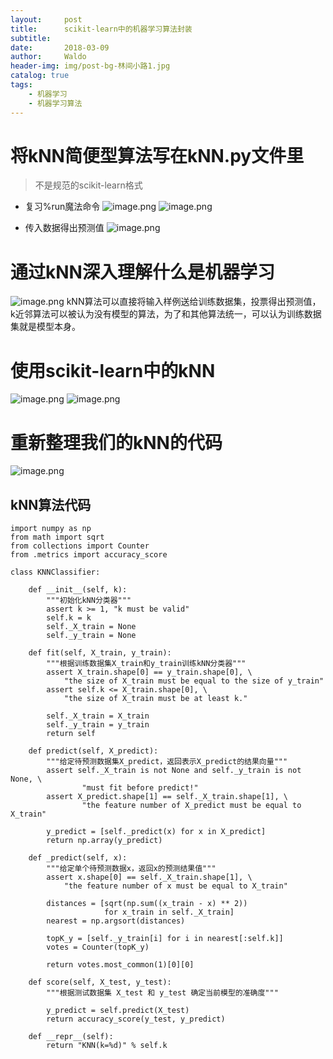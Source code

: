 ```yaml
---
layout:     post
title:      scikit-learn中的机器学习算法封装
subtitle:   
date:       2018-03-09
author:     Waldo
header-img: img/post-bg-林间小路1.jpg
catalog: true
tags:
    - 机器学习
    - 机器学习算法
---
```


# 将kNN简便型算法写在kNN.py文件里
> 不是规范的scikit-learn格式

* 复习%run魔法命令
![image.png](https://upload-images.jianshu.io/upload_images/7216746-331e315282507fb4.png?imageMogr2/auto-orient/strip%7CimageView2/2/w/1240)
![image.png](https://upload-images.jianshu.io/upload_images/7216746-b6c2ffb8b294f8d4.png?imageMogr2/auto-orient/strip%7CimageView2/2/w/1240)

* 传入数据得出预测值
![image.png](https://upload-images.jianshu.io/upload_images/7216746-a31e152ee135c1f7.png?imageMogr2/auto-orient/strip%7CimageView2/2/w/1240)

# 通过kNN深入理解什么是机器学习
![image.png](https://upload-images.jianshu.io/upload_images/7216746-74629914a74cda96.png?imageMogr2/auto-orient/strip%7CimageView2/2/w/1240)
kNN算法可以直接将输入样例送给训练数据集，投票得出预测值，k近邻算法可以被认为没有模型的算法，为了和其他算法统一，可以认为训练数据集就是模型本身。

# 使用scikit-learn中的kNN
![image.png](https://upload-images.jianshu.io/upload_images/7216746-2739c39f93932042.png?imageMogr2/auto-orient/strip%7CimageView2/2/w/1240)
![image.png](https://upload-images.jianshu.io/upload_images/7216746-daf1e84e975d7f2b.png?imageMogr2/auto-orient/strip%7CimageView2/2/w/1240)


# 重新整理我们的kNN的代码
![image.png](https://upload-images.jianshu.io/upload_images/7216746-4717615eeca6adf1.png?imageMogr2/auto-orient/strip%7CimageView2/2/w/1240)

## **kNN算法代码**
```
import numpy as np
from math import sqrt
from collections import Counter
from .metrics import accuracy_score

class KNNClassifier:

    def __init__(self, k):
        """初始化kNN分类器"""
        assert k >= 1, "k must be valid"
        self.k = k
        self._X_train = None
        self._y_train = None

    def fit(self, X_train, y_train):
        """根据训练数据集X_train和y_train训练kNN分类器"""
        assert X_train.shape[0] == y_train.shape[0], \
            "the size of X_train must be equal to the size of y_train"
        assert self.k <= X_train.shape[0], \
            "the size of X_train must be at least k."

        self._X_train = X_train
        self._y_train = y_train
        return self

    def predict(self, X_predict):
        """给定待预测数据集X_predict，返回表示X_predict的结果向量"""
        assert self._X_train is not None and self._y_train is not None, \
                "must fit before predict!"
        assert X_predict.shape[1] == self._X_train.shape[1], \
                "the feature number of X_predict must be equal to X_train"

        y_predict = [self._predict(x) for x in X_predict]
        return np.array(y_predict)

    def _predict(self, x):
        """给定单个待预测数据x，返回x的预测结果值"""
        assert x.shape[0] == self._X_train.shape[1], \
            "the feature number of x must be equal to X_train"

        distances = [sqrt(np.sum((x_train - x) ** 2))
                     for x_train in self._X_train]
        nearest = np.argsort(distances)

        topK_y = [self._y_train[i] for i in nearest[:self.k]]
        votes = Counter(topK_y)

        return votes.most_common(1)[0][0]

    def score(self, X_test, y_test):
        """根据测试数据集 X_test 和 y_test 确定当前模型的准确度"""

        y_predict = self.predict(X_test)
        return accuracy_score(y_test, y_predict)

    def __repr__(self):
        return "KNN(k=%d)" % self.k



```
